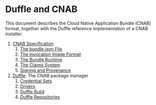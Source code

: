 # Duffle and CNAB

This document describes the Cloud Native Application Bundle (CNAB) format, together with the Duffle reference implementation of a CNAB installer.

1. [CNAB Specification](./100-CNAB.md)
    1. [The bundle.json File](101-bundle-json.md)
    2. [The Invocation Image Format](102-invocation-image.md)
    3. [The Bundle Runtime](103-bundle-runtime.md)
    4. [The Claims System](104-claims.md)
    5. [Signing and Provenance](105-signing.md)
2. [Duffle](./200-CNAB.md): The CNAB package manager
    1. [Credential Sets](201-credentialset.md)
    2. [Drivers](202-drivers.md)
    3. [Duffle Build](203-duffle-build.md)
    4. [Duffle Repositories](204-repositories.md)

